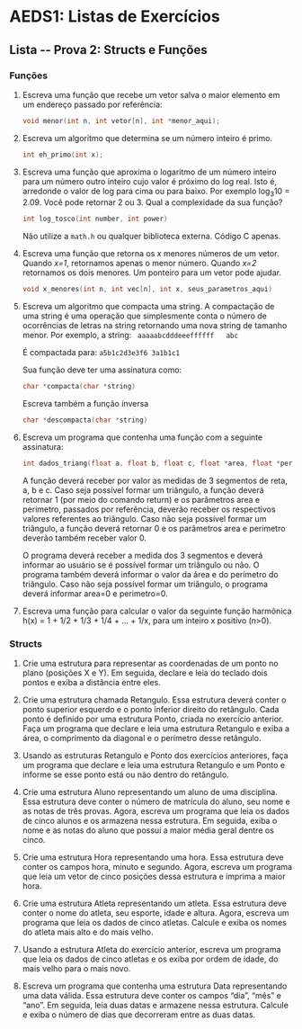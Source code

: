 # AEDS1: Listas de Exercícios

## Lista -- Prova 2: Structs e Funções

### Funções

1. Escreva uma função que recebe um vetor salva o maior elemento em um
   endereço passado por referência:
   ```c
   void menor(int n, int vetor[n], int *menor_aqui);
   ```

1. Escreva um algoritmo que determina se um número inteiro é primo.
   ```c
   int eh_primo(int x);
   ```

1. Escreva uma função que aproxima o logaritmo de um número inteiro para um
   número outro inteiro cujo valor é próximo do log real. Isto é, arredonde o
   valor de log para cima ou para baixo. Por exemplo log<sub>3</sub>10 = 2.09.
   Você pode retornar 2 ou 3. Qual a complexidade da sua função?
   ```c
   int log_tosco(int number, int power)
   ```
   Não utilize a `math.h` ou qualquer biblioteca externa. Código C apenas.

1. Escreva uma função que retorna os *x* menores números de um vetor. Quando
   *x=1*, retornamos apenas o menor número. Quando *x=2* retornamos os dois
   menores. Um ponteiro para um vetor pode ajudar.
   ```c
   void x_menores(int n, int vec[n], int x, seus_parametros_aqui)
   ```

1. Escreva um algoritmo que compacta uma string. A compactação de uma string
   é uma operação que simplesmente conta o número de ocorrências de letras na
   string retornando uma nova string de tamanho menor. Por exemplo, a string:
   ``` aaaaabcdddeeeffffff   abc```

   É compactada para:
   ```a5b1c2d3e3f6 3a1b1c1```

   Sua função deve ter uma assinatura como:
   ```c
   char *compacta(char *string)
   ```

   Escreva também a função inversa
   ```c
   char *descompacta(char *string)
   ```

1. Escreva um programa que contenha uma função com a seguinte assinatura:
   ```c
   int dados_triang(float a, float b, float c, float *area, float *perímetro);
   ```

   A função deverá receber por valor as medidas de 3 segmentos de reta, a, b e c.
   Caso seja possível formar um triângulo, a função deverá retornar 1 (por meio do
   comando return) e os parâmetros area e perimetro, passados por referência,
   deverão receber os respectivos valores referentes ao triângulo. Caso não seja
   possível formar um triângulo, a função deverá retornar 0 e os parâmetros area e
   perimetro deverão também receber valor 0.

   O programa deverá receber a medida dos 3 segmentos e deverá informar ao
   usuário se é possível formar um triângulo ou não. O programa também deverá
   informar o valor da área e do perímetro do triângulo. Caso não seja possível
   formar um triângulo, o programa deverá informar area=0 e perimetro=0.

1. Escreva uma função para calcular o valor da seguinte função harmônica
   h(x) = 1 + 1/2 + 1/3 + 1/4 + ... + 1/x, para um inteiro x positivo (n>0).

### Structs

1. Crie uma estrutura para representar as coordenadas de um ponto no plano
(posições X e Y). Em seguida, declare e leia do teclado dois pontos e exiba a
distância entre eles.

1. Crie uma estrutura chamada Retangulo. Essa estrutura deverá conter o ponto
superior esquerdo e o ponto inferior direito do retângulo. Cada ponto é
definido por uma estrutura Ponto, criada no exercício anterior. Faça um
programa que declare e leia uma estrutura Retangulo e exiba a área, o
comprimento da diagonal e o perímetro desse retângulo.

1. Usando as estruturas Retangulo e Ponto dos exercícios anteriores, faça um
programa que declare e leia uma estrutura Retangulo e um Ponto e informe se
esse ponto está ou não dentro do retângulo.

1. Crie uma estrutura Aluno representando um aluno de uma disciplina. Essa
estrutura deve conter o número de matrícula do aluno, seu nome e as notas de
três provas. Agora, escreva um programa que leia os dados de cinco alunos e os
armazena nessa estrutura. Em seguida, exiba o nome e as notas do aluno que
possui a maior média geral dentre os cinco.

1. Crie uma estrutura Hora representando uma hora. Essa estrutura deve conter
os campos hora, minuto e segundo. Agora, escreva um programa que leia um vetor
de cinco posições dessa estrutura e imprima a maior hora.

1. Crie uma estrutura Atleta representando um atleta. Essa estrutura deve
conter o nome do atleta, seu esporte, idade e altura. Agora, escreva um
programa que leia os dados de cinco atletas.  Calcule e exiba os nomes do
atleta mais alto e do mais velho.

1. Usando a estrutura Atleta do exercício anterior, escreva um programa que
leia os dados de cinco atletas e os exiba por ordem de idade, do mais velho
para o mais novo.

1. Escreva um programa que contenha uma estrutura Data representando uma data
válida. Essa estrutura deve conter os campos “dia”, “mês” e “ano”. Em seguida,
leia duas datas e armazene nessa estrutura. Calcule e exiba o número de dias
que decorreram entre as duas datas.
